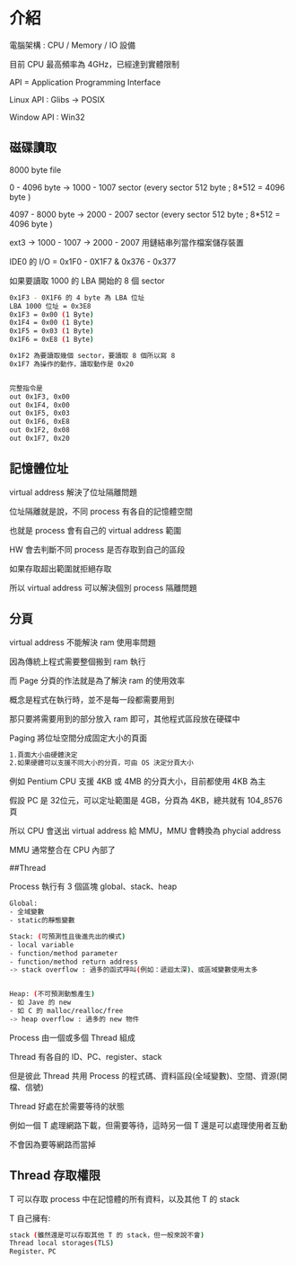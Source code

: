 # 介紹


電腦架構 : CPU / Memory / IO 設備

目前 CPU 最高頻率為 4GHz，已經達到實體限制

API = Application Programming Interface

Linux API : Glibs -> POSIX

Window API : Win32

## 磁碟讀取

8000 byte file

0 - 4096 byte -> 1000 - 1007 sector (every sector 512 byte ; 8*512 = 4096 byte )

4097 - 8000 byte -> 2000 - 2007 sector (every sector 512 byte ; 8*512 = 4096 byte )

ext3 -> 1000 - 1007 -> 2000 - 2007 用鏈結串列當作檔案儲存裝置

IDE0 的 I/O = 0x1F0 - 0X1F7 & 0x376 - 0x377

如果要讀取 1000 的 LBA 開始的 8 個 sector

```sh
0x1F3 - 0X1F6 的 4 byte 為 LBA 位址
LBA 1000 位址 = 0x3E8
0x1F3 = 0x00 (1 Byte)
0x1F4 = 0x00 (1 Byte)
0x1F5 = 0x03 (1 Byte)
0x1F6 = 0xE8 (1 Byte)

0x1F2 為要讀取幾個 sector，要讀取 8 個所以寫 8
0x1F7 為操作的動作，讀取動作是 0x20


完整指令是
out 0x1F3, 0x00
out 0x1F4, 0x00
out 0x1F5, 0x03
out 0x1F6, 0xE8
out 0x1F2, 0x08
out 0x1F7, 0x20
```

## 記憶體位址

virtual address 解決了位址隔離問題

位址隔離就是說，不同 process 有各自的記憶體空間

也就是 process 會有自己的 virtual address 範圍

HW 會去判斷不同 process 是否存取到自己的區段

如果存取超出範圍就拒絕存取

所以 virtual address 可以解決個別 process 隔離問題

## 分頁

virtual address 不能解決 ram 使用率問題

因為傳統上程式需要整個搬到 ram 執行

而 Page 分頁的作法就是為了解決 ram 的使用效率

概念是程式在執行時，並不是每一段都需要用到

那只要將需要用到的部分放入 ram 即可，其他程式區段放在硬碟中

Paging 將位址空間分成固定大小的頁面

```sh
1.頁面大小由硬體決定
2.如果硬體可以支援不同大小的分頁，可由 OS 決定分頁大小
```

例如 Pentium CPU 支援 4KB 或 4MB 的分頁大小，目前都使用 4KB 為主

假設 PC 是 32位元，可以定址範圍是 4GB，分頁為 4KB，總共就有 104_8576 頁

所以 CPU 會送出 virtual address 給 MMU，MMU 會轉換為 phycial address

MMU 通常整合在 CPU 內部了

##Thread

Process 執行有 3 個區塊 global、stack、heap


```sh
Global:
- 全域變數
- static的靜態變數

Stack: (可預測性且後進先出的模式)
- local variable
- function/method parameter
- function/method return address
-> stack overflow : 過多的函式呼叫(例如：遞迴太深)、或區域變數使用太多


Heap: (不可預測動態產生)
- 如 Jave 的 new 
- 如 C 的 malloc/realloc/free
-> heap overflow : 過多的 new 物件
```

Process 由一個或多個 Thread 組成

Thread 有各自的 ID、PC、register、stack

但是彼此 Thread 共用 Process 的程式碼、資料區段(全域變數)、空間、資源(開檔、信號)

Thread 好處在於需要等待的狀態

例如一個 T 處理網路下載，但需要等待，這時另一個 T 還是可以處理使用者互動

不會因為要等網路而當掉

## Thread 存取權限

T 可以存取 process 中在記憶體的所有資料，以及其他 T 的 stack

T 自己擁有:

```sh
stack (雖然還是可以存取其他 T 的 stack，但一般來說不會)
Thread local storages(TLS)
Register、PC
```


